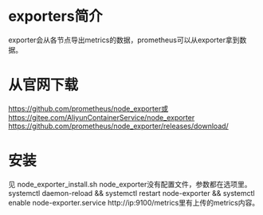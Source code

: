 # exporters简介
exporter会从各节点导出metrics的数据，prometheus可以从exporter拿到数据。

# 从官网下载
https://github.com/prometheus/node_exporter或https://gitee.com/AliyunContainerService/node_exporter
https://github.com/prometheus/node_exporter/releases/download/

# 安装
见 node_exporter_install.sh
node_exporter没有配置文件，参数都在选项里。
systemctl daemon-reload && systemctl restart node-exporter && systemctl enable node-exporter.service
http://ip:9100/metrics里有上传的metrics内容。
